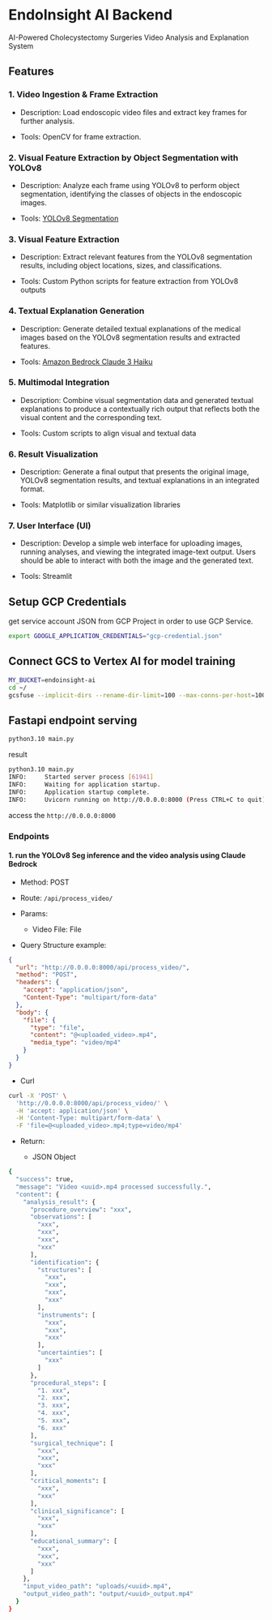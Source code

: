# EndoInsight AI Backend

AI-Powered Cholecystectomy Surgeries Video Analysis and Explanation System

## Features

### 1. Video Ingestion & Frame Extraction

- Description: Load endoscopic video files and extract key frames for further analysis.

- Tools: OpenCV for frame extraction.

### 2. Visual Feature Extraction by Object Segmentation with YOLOv8

- Description: Analyze each frame using YOLOv8 to perform object segmentation, identifying the classes of objects in the endoscopic images.

- Tools: [YOLOv8 Segmentation](https://docs.ultralytics.com/tasks/segment/)

### 3. Visual Feature Extraction

- Description: Extract relevant features from the YOLOv8 segmentation results, including object locations, sizes, and classifications.

- Tools: Custom Python scripts for feature extraction from YOLOv8 outputs
  
### 4. Textual Explanation Generation

- Description: Generate detailed textual explanations of the medical images based on the YOLOv8 segmentation results and extracted features.
  
- Tools: [Amazon Bedrock Claude 3 Haiku](https://aws.amazon.com/bedrock/claude/)

### 5. Multimodal Integration

- Description: Combine visual segmentation data and generated textual explanations to produce a contextually rich output that reflects both the visual content and the corresponding text.

- Tools: Custom scripts to align visual and textual data

### 6. Result Visualization

- Description: Generate a final output that presents the original image, YOLOv8 segmentation results, and textual explanations in an integrated format.

- Tools: Matplotlib or similar visualization libraries

### 7. User Interface (UI)

- Description: Develop a simple web interface for uploading images, running analyses, and viewing the integrated image-text output. Users should be able to interact with both the image and the generated text.

- Tools: Streamlit


## Setup GCP Credentials

get service account JSON from GCP Project in order to use GCP Service.

```bash
export GOOGLE_APPLICATION_CREDENTIALS="gcp-credential.json"
```

## Connect GCS to Vertex AI for model training

```bash
MY_BUCKET=endoinsight-ai
cd ~/
gcsfuse --implicit-dirs --rename-dir-limit=100 --max-conns-per-host=100 $MY_BUCKET "/home/jupyter/endoinsight-ai/gcs"
```

## Fastapi endpoint serving

```bash
python3.10 main.py
```

result

```bash
python3.10 main.py
INFO:     Started server process [61941]
INFO:     Waiting for application startup.
INFO:     Application startup complete.
INFO:     Uvicorn running on http://0.0.0.0:8000 (Press CTRL+C to quit)
```

access the `http://0.0.0.0:8000`

### Endpoints

#### 1. run the YOLOv8 Seg inference and the video analysis using Claude Bedrock

- Method: POST

- Route: `/api/process_video/`

- Params:
  
  - Video File: File

- Query Structure example:

```json
{
  "url": "http://0.0.0.0:8000/api/process_video/",
  "method": "POST",
  "headers": {
    "accept": "application/json",
    "Content-Type": "multipart/form-data"
  },
  "body": {
    "file": {
      "type": "file",
      "content": "@<uploaded_video>.mp4",
      "media_type": "video/mp4"
    }
  }
}
```

- Curl

```bash
curl -X 'POST' \
  'http://0.0.0.0:8000/api/process_video/' \
  -H 'accept: application/json' \
  -H 'Content-Type: multipart/form-data' \
  -F 'file=@<uploaded_video>.mp4;type=video/mp4'
```

- Return:
  
  - JSON Object

```bash
{
  "success": true,
  "message": "Video <uuid>.mp4 processed successfully.",
  "content": {
    "analysis_result": {
      "procedure_overview": "xxx",
      "observations": [
        "xxx",
        "xxx",
        "xxx",
        "xxx"
      ],
      "identification": {
        "structures": [
          "xxx",
          "xxx",
          "xxx",
          "xxx"
        ],
        "instruments": [
          "xxx",
          "xxx",
          "xxx"
        ],
        "uncertainties": [
          "xxx"
        ]
      },
      "procedural_steps": [
        "1. xxx",
        "2. xxx",
        "3. xxx",
        "4. xxx",
        "5. xxx",
        "6. xxx"
      ],
      "surgical_technique": [
        "xxx",
        "xxx",
        "xxx"
      ],
      "critical_moments": [
        "xxx",
        "xxx"
      ],
      "clinical_significance": [
        "xxx",
        "xxx"
      ],
      "educational_summary": [
        "xxx",
        "xxx",
        "xxx"
      ]
    },
    "input_video_path": "uploads/<uuid>.mp4",
    "output_video_path": "output/<uuid>_output.mp4"
  }
}

```
